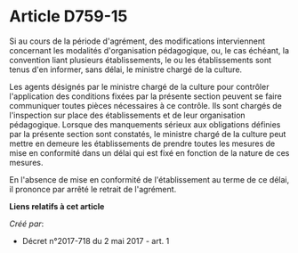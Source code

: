 # Article D759-15

Si au cours de la période d'agrément, des modifications interviennent concernant les modalités d'organisation pédagogique,
ou, le cas échéant, la convention liant plusieurs établissements, le ou les établissements sont tenus d'en informer, sans
délai, le ministre chargé de la culture.

Les agents désignés par le ministre chargé de la culture pour contrôler l'application des conditions fixées par la présente
section peuvent se faire communiquer toutes pièces nécessaires à ce contrôle. Ils sont chargés de l'inspection sur place des
établissements et de leur organisation pédagogique. Lorsque des manquements sérieux aux obligations définies par la présente
section sont constatés, le ministre chargé de la culture peut mettre en demeure les établissements de prendre toutes les
mesures de mise en conformité dans un délai qui est fixé en fonction de la nature de ces mesures.

En l'absence de mise en conformité de l'établissement au terme de ce délai, il prononce par arrêté le retrait de l'agrément.

**Liens relatifs à cet article**

_Créé par_:

  - Décret n°2017-718 du 2 mai 2017 - art. 1
